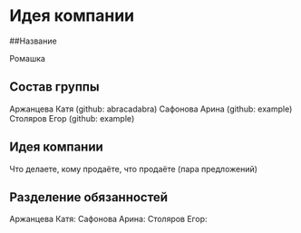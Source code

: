# Идея компании

##Название

Ромашка

## Состав группы

Аржанцева Катя (github: abracadabra) 
Сафонова Арина (github: example)
Столяров Егор (github: example)

## Идея компании

Что делаете, кому продаёте, что продаёте (пара предложений)

## Разделение обязанностей

Аржанцева Катя:
Сафонова Арина:
Столяров Егор:
